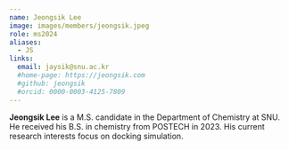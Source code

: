 ```yaml
---
name: Jeongsik Lee
image: images/members/jeongsik.jpeg
role: ms2024
aliases:
  - JS
links: 
  email: jaysik@snu.ac.kr
  #home-page: https://jeongsik.com
  #github: jeongsik
  #orcid: 0000-0003-4125-7809
---
```


**Jeongsik Lee** is a M.S. candidate in the Department of Chemistry at SNU. He received his B.S. in chemistry from POSTECH in 2023. His current research interests focus on docking simulation.
